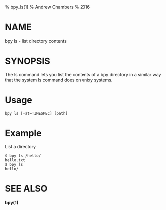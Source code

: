 % bpy_ls(1)
% Andrew Chambers
% 2016

# NAME

bpy ls - list directory contents

# SYNOPSIS

The ls command lets you list the contents of a bpy directory in a similar
way that the system ls command does on unixy systems.

# Usage

```bpy ls [-at=TIMESPEC] [path]```

# Example

List a directory

```
$ bpy ls /hello/
hello.txt
$ bpy ls
hello/
```

# SEE ALSO

**bpy(1)**
